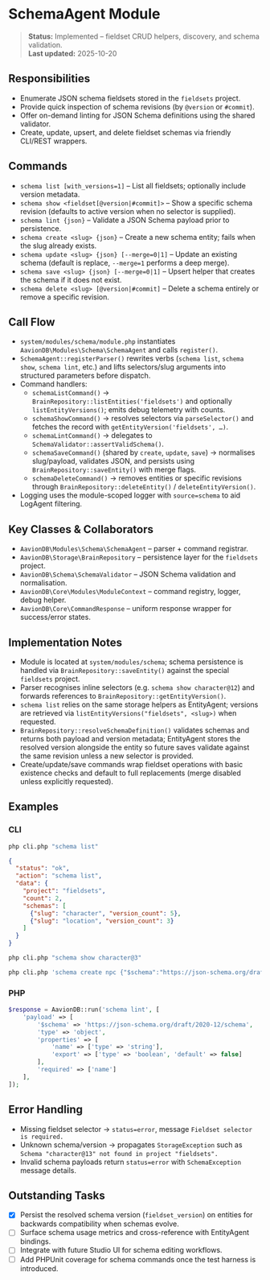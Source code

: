 # SchemaAgent Module

> **Status:** Implemented – fieldset CRUD helpers, discovery, and schema validation.  
> **Last updated:** 2025-10-20

## Responsibilities
- Enumerate JSON schema fieldsets stored in the `fieldsets` project.
- Provide quick inspection of schema revisions (by `@version` or `#commit`).
- Offer on-demand linting for JSON Schema definitions using the shared validator.
- Create, update, upsert, and delete fieldset schemas via friendly CLI/REST wrappers.

## Commands
- `schema list [with_versions=1]` – List all fieldsets; optionally include version metadata.
- `schema show <fieldset[@version|#commit]>` – Show a specific schema revision (defaults to active version when no selector is supplied).
- `schema lint {json}` – Validate a JSON Schema payload prior to persistence.
- `schema create <slug> {json}` – Create a new schema entity; fails when the slug already exists.
- `schema update <slug> {json} [--merge=0|1]` – Update an existing schema (default is replace, `--merge=1` performs a deep merge).
- `schema save <slug> {json} [--merge=0|1]` – Upsert helper that creates the schema if it does not exist.
- `schema delete <slug> [@version|#commit]` – Delete a schema entirely or remove a specific revision.

## Call Flow
- `system/modules/schema/module.php` instantiates `AavionDB\Modules\Schema\SchemaAgent` and calls `register()`.  
- `SchemaAgent::registerParser()` rewrites verbs (`schema list`, `schema show`, `schema lint`, etc.) and lifts selectors/slug arguments into structured parameters before dispatch.  
- Command handlers:  
  - `schemaListCommand()` → `BrainRepository::listEntities('fieldsets')` and optionally `listEntityVersions()`; emits debug telemetry with counts.  
  - `schemaShowCommand()` → resolves selectors via `parseSelector()` and fetches the record with `getEntityVersion('fieldsets', …)`.  
  - `schemaLintCommand()` → delegates to `SchemaValidator::assertValidSchema()`.  
  - `schemaSaveCommand()` (shared by `create`, `update`, `save`) → normalises slug/payload, validates JSON, and persists using `BrainRepository::saveEntity()` with merge flags.  
  - `schemaDeleteCommand()` → removes entities or specific revisions through `BrainRepository::deleteEntity()` / `deleteEntityVersion()`.  
- Logging uses the module-scoped logger with `source=schema` to aid LogAgent filtering.

## Key Classes & Collaborators
- `AavionDB\Modules\Schema\SchemaAgent` – parser + command registrar.  
- `AavionDB\Storage\BrainRepository` – persistence layer for the `fieldsets` project.  
- `AavionDB\Schema\SchemaValidator` – JSON Schema validation and normalisation.  
- `AavionDB\Core\Modules\ModuleContext` – command registry, logger, debug helper.  
- `AavionDB\Core\CommandResponse` – uniform response wrapper for success/error states.

## Implementation Notes
- Module is located at `system/modules/schema`; schema persistence is handled via `BrainRepository::saveEntity()` against the special `fieldsets` project.
- Parser recognises inline selectors (e.g. `schema show character@12`) and forwards references to `BrainRepository::getEntityVersion()`.
- `schema list` relies on the same storage helpers as EntityAgent; versions are retrieved via `listEntityVersions("fieldsets", <slug>)` when requested.
- `BrainRepository::resolveSchemaDefinition()` validates schemas and returns both payload and version metadata; EntityAgent stores the resolved version alongside the entity so future saves validate against the same revision unless a new selector is provided.
- Create/update/save commands wrap fieldset operations with basic existence checks and default to full replacements (merge disabled unless explicitly requested).

## Examples

### CLI
```bash
php cli.php "schema list"
```
```json
{
  "status": "ok",
  "action": "schema list",
  "data": {
    "project": "fieldsets",
    "count": 2,
    "schemas": [
      {"slug": "character", "version_count": 5},
      {"slug": "location", "version_count": 3}
    ]
  }
}
```

```bash
php cli.php "schema show character@3"
```

```bash
php cli.php 'schema create npc {"$schema":"https://json-schema.org/draft/2020-12/schema","type":"object","properties":{"name":{"type":"string"}},"required":["name"]}'
```

### PHP
```php
$response = AavionDB::run('schema lint', [
    'payload' => [
        '$schema' => 'https://json-schema.org/draft/2020-12/schema',
        'type' => 'object',
        'properties' => [
            'name' => ['type' => 'string'],
            'export' => ['type' => 'boolean', 'default' => false]
        ],
        'required' => ['name']
    ],
]);
```

## Error Handling
- Missing fieldset selector → `status=error`, message `Fieldset selector is required.`
- Unknown schema/version → propagates `StorageException` such as `Schema "character@13" not found in project "fieldsets".`
- Invalid schema payloads return `status=error` with `SchemaException` message details.

## Outstanding Tasks
- [x] Persist the resolved schema version (`fieldset_version`) on entities for backwards compatibility when schemas evolve.
- [ ] Surface schema usage metrics and cross-reference with EntityAgent bindings.
- [ ] Integrate with future Studio UI for schema editing workflows.
- [ ] Add PHPUnit coverage for schema commands once the test harness is introduced.

